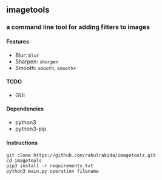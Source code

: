 ## imagetools
### a command line tool for adding filters to images

#### Features
- Blur: `blur`
- Sharpen: `sharpen`
- Smooth: `smooth`, `smooth+`

#### TODO
- GUI

#### Dependencies
- python3
- python3-pip

#### Instructions

```
git clone https://github.com/rahulrakida/imagetools.git
cd imagetools
pip3 install -r requirements.txt
python3 main.py operation filename
```
